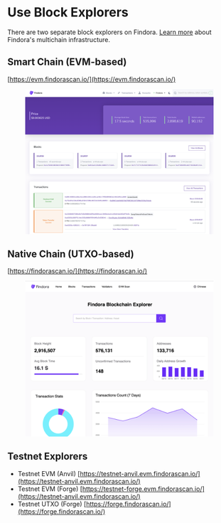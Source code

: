 # Use Block Explorers

There are two separate block explorers on Findora. [Learn more](../findora-basics/introduction.md) about Findora's multichain infrastructure.

## Smart Chain (EVM-based)

[https://evm.findorascan.io/](https://evm.findorascan.io/)

<figure><img src="../.gitbook/assets/image (4) (1) (1) (1).png" alt=""><figcaption></figcaption></figure>

## Native Chain (UTXO-based)

[https://findorascan.io/](https://findorascan.io/)

<figure><img src="../.gitbook/assets/image (2) (1) (1) (1) (1).png" alt=""><figcaption></figcaption></figure>



## Testnet Explorers

* Testnet EVM (Anvil) [https://testnet-anvil.evm.findorascan.io/](https://testnet-anvil.evm.findorascan.io/)
* Testnet EVM (Forge) [https://testnet-forge.evm.findorascan.io/](https://testnet-anvil.evm.findorascan.io/)
* Testnet UTXO (Forge) [https://forge.findorascan.io/](https://forge.findorascan.io/)

